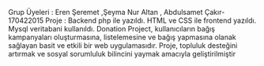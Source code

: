 Grup Üyeleri : Eren Şeremet ,Şeyma Nur Altan  , Abdulsamet Çakır-170422015
Proje : Backend php ile yazıldı. HTML ve CSS ile frontend yazıldı. Mysql veritabani kullanıldı. 
Donation Project, kullanıcıların bağış kampanyaları oluşturmasına, listelemesine ve bağış yapmasına olanak sağlayan basit ve etkili bir web uygulamasıdır. Proje, topluluk desteğini artırmak ve sosyal sorumluluk bilincini yaymak amacıyla geliştirilmiştir
